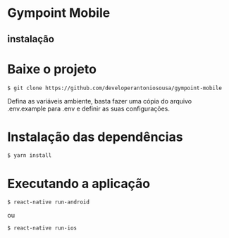 # Gympoint Mobile

## instalação

# Baixe o projeto

```
$ git clone https://github.com/developerantoniosousa/gympoint-mobile
```

Defina as variáveis ambiente, basta fazer uma cópia do arquivo .env.example para .env e definir as suas configurações.

# Instalação das dependências

```
$ yarn install
```

# Executando a aplicação

```
$ react-native run-android
```

ou

```
$ react-native run-ios
```

